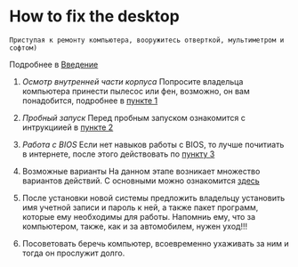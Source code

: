 # How to fix the desktop
    Приступая к ремонту компьютера, вооружитесь отверткой, мультиметром и софтом) 
Подробнее в [Введение](point0.txt)
1. *Осмотр внутренней части корпуса*
    Попросите владельца компьютера принести пылесос или фен, возможно, он вам понадобится, подробнее в [пункте 1](point1.txt)
2. *Пробный запуск*
    Перед пробным запуском ознакомится с интрукциией в [пункте 2](point2.txt)
3. *Работа с BIOS*
    Если нет навыков работы с BIOS, то лучше почитиать в интернете, после этого действовать по [пункту 3](point3.txt)
4. Возможные варианты
    На данном этапе возникает множество вариантов действий. С основными можно ознакомится [здесь](point4.txt)
    
5. После установки новой системы предложить владельцу установить имя учетной записи и пароль к ней, а также пакет программ, которые ему необходимы для работы. Напомниь ему, что за компьютером, также, как и за автомобилем, нужен уход!!!
6. Посоветовать беречь компьютер, всоевременно ухаживать за ним и тогда он прослужит долго.
